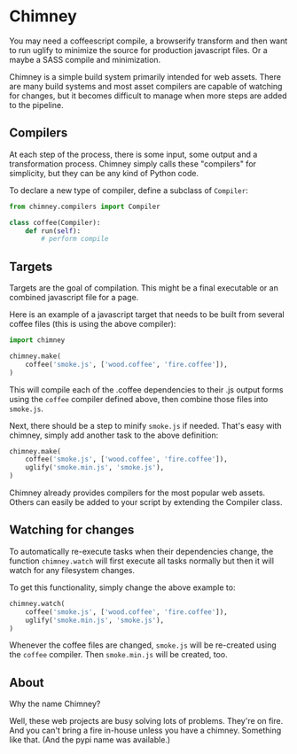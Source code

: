 Chimney
=======

You may need a coffeescript compile, a browserify transform and then
want to run uglify to minimize the source for production javascript
files. Or a maybe a SASS compile and minimization.

Chimney is a simple build system primarily intended for web
assets. There are many build systems and most asset compilers are
capable of watching for changes, but it becomes difficult to manage
when more steps are added to the pipeline.

Compilers
---------

At each step of the process, there is some input, some output and a
transformation process. Chimney simply calls these "compilers" for
simplicity, but they can be any kind of Python code.

To declare a new type of compiler, define a subclass of ``Compiler``:

```python
from chimney.compilers import Compiler

class coffee(Compiler):
    def run(self):
        # perform compile
```

Targets
-------

Targets are the goal of compilation. This might be a final executable
or an combined javascript file for a page.

Here is an example of a javascript target that needs to be built from
several coffee files (this is using the above compiler):

```python
import chimney

chimney.make(
    coffee('smoke.js', ['wood.coffee', 'fire.coffee']),
)
```

This will compile each of the .coffee dependencies to their .js output
forms using the ``coffee`` compiler defined above, then combine those
files into ``smoke.js``.

Next, there should be a step to minify ``smoke.js`` if needed. That's
easy with chimney, simply add another task to the above definition:

```python
chimney.make(
    coffee('smoke.js', ['wood.coffee', 'fire.coffee']),
    uglify('smoke.min.js', 'smoke.js'),
)
```

Chimney already provides compilers for the most popular web
assets. Others can easily be added to your script by extending the
Compiler class.

Watching for changes
--------------------

To automatically re-execute tasks when their dependencies change,
the function ``chimney.watch`` will first execute all tasks normally
but then it will watch for any filesystem changes.

To get this functionality, simply change the above example to:

```python
chimney.watch(
    coffee('smoke.js', ['wood.coffee', 'fire.coffee']),
    uglify('smoke.min.js', 'smoke.js'),
)
```

Whenever the coffee files are changed, ``smoke.js`` will be re-created
using the ``coffee`` compiler. Then ``smoke.min.js`` will be created, too.


About
-----

Why the name Chimney?

Well, these web projects are busy solving lots of problems. They're on
fire. And you can't bring a fire in-house unless you have a
chimney. Something like that. (And the pypi name was available.)
